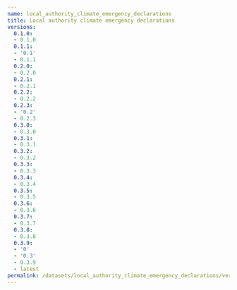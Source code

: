 ```yaml
---
name: local_authority_climate_emergency_declarations
title: Local authority climate emergency declarations
versions:
  0.1.0:
  - 0.1.0
  0.1.1:
  - '0.1'
  - 0.1.1
  0.2.0:
  - 0.2.0
  0.2.1:
  - 0.2.1
  0.2.2:
  - 0.2.2
  0.2.3:
  - '0.2'
  - 0.2.3
  0.3.0:
  - 0.3.0
  0.3.1:
  - 0.3.1
  0.3.2:
  - 0.3.2
  0.3.3:
  - 0.3.3
  0.3.4:
  - 0.3.4
  0.3.5:
  - 0.3.5
  0.3.6:
  - 0.3.6
  0.3.7:
  - 0.3.7
  0.3.8:
  - 0.3.8
  0.3.9:
  - '0'
  - '0.3'
  - 0.3.9
  - latest
permalink: /datasets/local_authority_climate_emergency_declarations/versions
---
```

